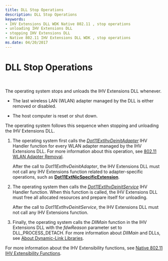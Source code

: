 ```yaml
---
title: DLL Stop Operations
description: DLL Stop Operations
keywords:
- IHV Extensions DLL WDK Native 802.11 , stop operations
- unloading IHV Extensions DLL
- stopping IHV Extensions DLL
- Native 802.11 IHV Extensions DLL WDK , stop operations
ms.date: 04/20/2017
---
```


# DLL Stop Operations




 

The operating system stops and unloads the IHV Extensions DLL whenever.

-   The last wireless LAN (WLAN) adapter managed by the DLL is either removed or disabled.

-   The host computer is reset or shut down.

The operating system follows this sequence when stopping and unloading the IHV Extensions DLL.

1.  The operating system first calls the [*Dot11ExtIhvDeinitAdapter*](/windows-hardware/drivers/ddi/wlanihv/nc-wlanihv-dot11extihv_deinit_adapter) IHV Handler function for every WLAN adapter managed by the IHV Extensions DLL. For more information about this operation, see [802.11 WLAN Adapter Removal](802-11-wlan-adapter-removal.md).

    After the call to *Dot11ExtIhvDeinitAdapter*, the IHV Extensions DLL must not call any IHV Extensions function related to adapter-specific operations, such as [**Dot11ExtNicSpecificExtension**](/windows-hardware/drivers/ddi/wlanihv/nc-wlanihv-dot11ext_nic_specific_extension).

2.  The operating system then calls the [*Dot11ExtIhvDeinitService*](/windows-hardware/drivers/ddi/wlanihv/nc-wlanihv-dot11extihv_deinit_service) IHV Handler function. When this function is called, the IHV Extensions DLL must free all allocated resources and prepare itself for unloading.

    After the call to *Dot11ExtIhvDeinitService*, the IHV Extensions DLL must not call any IHV Extensions function.

3.  Finally, the operating system calls the *DllMain* function in the IHV Extensions DLL with the *fdwReason* parameter set to DLL\_PROCESS\_DETACH. For more information about *DllMain* and DLLs, see [About Dynamic-Link Libraries](/windows/win32/dlls/about-dynamic-link-libraries).

For more information about the IHV Extensibility functions, see [Native 802.11 IHV Extensibility Functions](./native-802-11-ihv-extensibility-functions.md).

 

 
